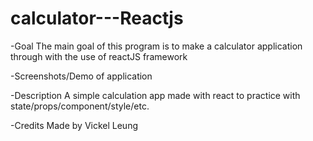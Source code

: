 # calculator---Reactjs

-Goal
The main goal of this program is to make a calculator application through with the use of reactJS framework

-Screenshots/Demo of application

-Description
A simple calculation app made with react to practice with state/props/component/style/etc.


-Credits
Made by Vickel Leung

